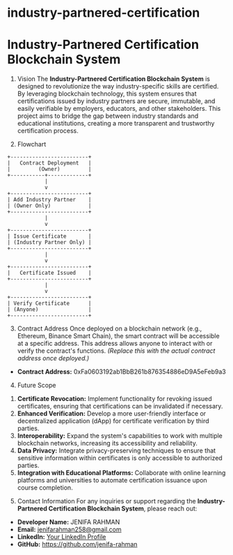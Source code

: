 # industry-partnered-certification
# Industry-Partnered Certification Blockchain System

1) Vision
The **Industry-Partnered Certification Blockchain System** is designed to revolutionize the way industry-specific skills are certified. By leveraging blockchain technology, this system ensures that certifications issued by industry partners are secure, immutable, and easily verifiable by employers, educators, and other stakeholders. This project aims to bridge the gap between industry standards and educational institutions, creating a more transparent and trustworthy certification process.

2) Flowchart

```plaintext
+-------------------------+
|   Contract Deployment   |
|         (Owner)         |
+-----------+-------------+
            |
            v
+-------------------------+
| Add Industry Partner    |
| (Owner Only)            |
+-------------------------+
            |
            v
+-------------------------+
| Issue Certificate       |
| (Industry Partner Only) |
+-------------------------+
            |
            v
+-------------------------+
|   Certificate Issued    |
+-------------------------+
            |
            v
+-------------------------+
| Verify Certificate      |
| (Anyone)                |
+-------------------------+
```

3) Contract Address
Once deployed on a blockchain network (e.g., Ethereum, Binance Smart Chain), the smart contract will be accessible at a specific address. This address allows anyone to interact with or verify the contract's functions. *(Replace this with the actual contract address once deployed.)*

- **Contract Address:** 0xFa0603192ab1BbB261b876354886eD9A5eFeb9a3

4) Future Scope
1. **Certificate Revocation:** Implement functionality for revoking issued certificates, ensuring that certifications can be invalidated if necessary.
2. **Enhanced Verification:** Develop a more user-friendly interface or decentralized application (dApp) for certificate verification by third parties.
3. **Interoperability:** Expand the system's capabilities to work with multiple blockchain networks, increasing its accessibility and reliability.
4. **Data Privacy:** Integrate privacy-preserving techniques to ensure that sensitive information within certificates is only accessible to authorized parties.
5. **Integration with Educational Platforms:** Collaborate with online learning platforms and universities to automate certification issuance upon course completion.

5) Contact Information
For any inquiries or support regarding the **Industry-Partnered Certification Blockchain System**, please reach out:

- **Developer Name:** JENIFA RAHMAN
- **Email:** jenifarahman258@gmail.com
- **LinkedIn:** [Your LinkedIn Profile](https://www.linkedin.com/in/yourprofile)
- **GitHub:** https://github.com/jenifa-rahman
